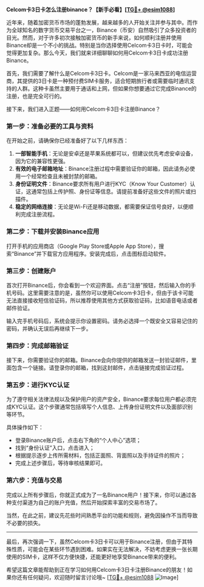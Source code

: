 **Celcom卡3日卡怎么注册binance？【新手必看】[[TG💪+ @esim1088](https://t.me/s/esim1088)]**

近年来，随着加密货币市场的蓬勃发展，越来越多的人开始关注并参与其中。而作为全球知名的数字货币交易平台之一，Binance（币安）自然吸引了众多投资者的目光。然而，对于许多初次接触加密货币的新手来说，如何顺利注册并使用Binance却是一个不小的挑战。特别是当你选择使用Celcom卡3日卡时，可能会觉得更加复杂。那么今天，我们就来详细聊聊如何用Celcom卡3日卡成功注册Binance。

首先，我们需要了解什么是Celcom卡3日卡。Celcom是一家马来西亚的电信运营商，其提供的3日卡是一种预付费SIM卡服务，适合短期旅行者或需要临时通讯支持的人群。这种卡虽然主要用于通话和上网，但如果你想要通过它完成Binance的注册，也是完全可行的。

接下来，我们进入正题——如何用Celcom卡3日卡注册Binance？

### **第一步：准备必要的工具与资料**

在开始之前，请确保你已经准备好了以下几样东西：

1. **一部智能手机**：无论是安卓还是苹果系统都可以，但建议优先考虑安卓设备，因为它的兼容性更强。
2. **有效的电子邮箱地址**：Binance注册过程中需要验证你的邮箱，因此请务必使用一个经常检查且未被封禁的邮箱。
3. **身份证明文件**：Binance要求所有用户进行KYC（Know Your Customer）认证，这通常包括上传护照、身份证等信息。请提前准备好这些文件的照片或扫描件。
4. **稳定的网络连接**：无论是Wi-Fi还是移动数据，都需要保证信号良好，以便顺利完成注册流程。

### **第二步：下载并安装Binance应用**

打开手机的应用商店（Google Play Store或Apple App Store），搜索“Binance”并下载官方应用程序。安装完成后，点击图标启动软件。

### **第三步：创建账户**

首次打开Binance后，你会看到一个欢迎界面。点击“注册”按钮，然后输入你的手机号码。这里需要注意的是，虽然你可以使用Celcom卡3日卡，但由于该卡可能无法直接接收短信验证码，所以推荐使用其他方式获取验证码，比如语音电话或者邮件验证。

输入完手机号码后，系统会提示你设置密码。请务必选择一个既安全又容易记住的密码，并确认无误后再继续下一步。

### **第四步：完成邮箱验证**

接下来，你需要验证你的邮箱。Binance会向你提供的邮箱发送一封验证邮件，里面包含一个链接。请登录你的邮箱，找到这封邮件，点击链接完成验证过程。

### **第五步：进行KYC认证**

为了遵守相关法律法规以及保护用户的资产安全，Binance要求每位用户都必须完成KYC认证。这个步骤通常包括填写个人信息、上传身份证明文件以及面部识别等环节。

具体操作如下：
- 登录Binance账户后，点击右下角的“个人中心”选项；
- 找到“身份认证”入口，点击进入；
- 根据提示逐步上传所需材料，包括正面照、背面照以及手持证件的照片；
- 完成上述步骤后，等待审核结果即可。

### **第六步：充值与交易**

完成以上所有步骤后，你就正式成为了一名Binance用户！接下来，你可以通过各种支付渠道为自己的账户充值，然后开始探索丰富的交易市场了。

当然，在此之前，建议先花些时间熟悉平台的功能和规则，避免因操作不当而导致不必要的损失。

---

最后，再次强调一下，虽然Celcom卡3日卡可以用于Binance注册，但由于其特殊性质，可能会在某些环节遇到困难。如果实在无法解决，不妨考虑更换一张长期使用的SIM卡，这样不仅方便快捷，还能更好地享受Binance带来的便利。

希望这篇文章能帮助到正在学习如何用Celcom卡3日卡注册Binance的朋友！如果你还有任何疑问，欢迎随时留言讨论哦~ [[TG💪+ @esim1088](https://t.me/s/esim1088) ![Image](https://i.postimg.cc/4NQfJmqS/Snipaste-2025-05-13-00-14-12.png)]